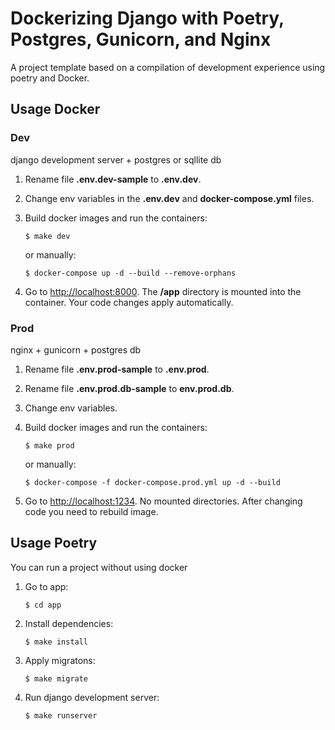 # Dockerizing Django with Poetry, Postgres, Gunicorn, and Nginx
A project template based on a compilation of development experience using poetry and Docker.


## Usage Docker

### Dev
django development server + postgres or sqllite db
1. Rename file  __.env.dev-sample__  to  __.env.dev__.
2. Change env variables in the __.env.dev__ and __docker-compose.yml__ files.
3. Build docker images and run the containers:
   
	```
	$ make dev
	```
	or manually:
	```
	$ docker-compose up -d --build --remove-orphans
	```
5.  Go to  [http://localhost:8000](http://localhost:8000/). The __/app__ directory is mounted into the container. Your code changes apply automatically.

### Prod
nginx + gunicorn + postgres db
1. Rename file  __.env.prod-sample__  to  __.env.prod__.
2. Rename file __.env.prod.db-sample__ to __env.prod.db__.
3. Change env variables.
5. Build docker images and run the containers:

	```
	$ make prod
	```
	or manually:
	```
	$ docker-compose -f docker-compose.prod.yml up -d --build
	```
6.  Go to  [http://localhost:1234](http://localhost:1234/). No mounted directories. After changing code you need to rebuild image.

## Usage Poetry
You can run a project without using docker
1. Go to app:

	```
	$ cd app	
	```
2. Install dependencies:

	```
	$ make install
	```
3. Apply migratons:

	```
	$ make migrate
	```
4. Run django development server:

	```
	$ make runserver
	```
